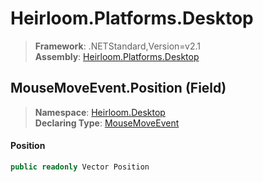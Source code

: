 # Heirloom.Platforms.Desktop

> **Framework**: .NETStandard,Version=v2.1  
> **Assembly**: [Heirloom.Platforms.Desktop][0]

## MouseMoveEvent.Position (Field)

> **Namespace**: [Heirloom.Desktop][0]  
> **Declaring Type**: [MouseMoveEvent][1]

#### Position

```cs
public readonly Vector Position
```

[0]: ../../../Heirloom.Platforms.Desktop.md
[1]: ../MouseMoveEvent.md
